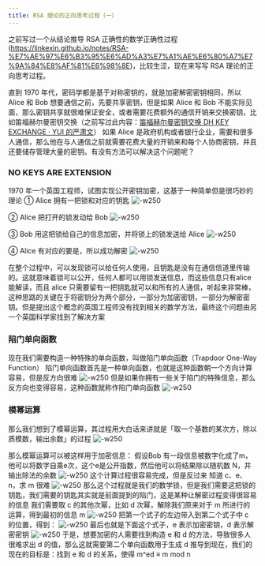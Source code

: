 ```yaml
---
title: RSA 理论的正向思考过程（一）
---
```


之前写过一个从结论推导 RSA 正确性的数学正确性过程(https://linkexin.github.io/notes/RSA-%E7%AE%97%E6%B3%95%E6%AD%A3%E7%A1%AE%E6%80%A7%E7%9A%84%E8%AF%81%E6%98%8E)，比较生涩，现在来写写 RSA 理论的正向思考过程。

直到 1970 年代，密码学都是基于对称密钥的，就是加密解密密钥相同，所以 Alice 和 Bob 想要通信之前，先要共享密钥，但是如果 Alice 和 Bob  不能实际见面，那么密钥共享就很难保证安全，或者需要花费额外的通信开销来交换密钥，比如笛福赫尔曼密钥交换（之前写过此内容：[笛福赫尔曼密钥交换 DH KEY EXCHANGE · YUI 的严肃文](https://linkexin.github.io/notes/%E7%AC%9B%E7%A6%8F%E8%B5%AB%E5%B0%94%E6%9B%BC%E5%AF%86%E9%92%A5%E4%BA%A4%E6%8D%A2-DH-KEY-EXCHANGE)）
如果 Alice 是政府机构或者银行企业，需要和很多人通信，那么他在与人通信之前就需要花费大量的开销来和每个人协商密钥，并且还要储存管理大量的密钥。有没有方法可以解决这个问题呢？

### NO KEYS ARE EXTENSION
1970 年一个英国工程师，试图实现公开密钥加密，这基于一种简单但是很巧妙的理论
① Alice 拥有一把锁和对应的钥匙
![-w250](https://res.cloudinary.com/dp1pheuq7/image/upload/v1551624489/%E5%B1%8F%E5%B9%95%E5%BF%AB%E7%85%A7_2019-02-25_%E4%B8%8A%E5%8D%881.20.52_f5dlwx.png)

② Alice 把打开的锁发动给 Bob
![-w250](https://res.cloudinary.com/dp1pheuq7/image/upload/v1551624487/%E5%B1%8F%E5%B9%95%E5%BF%AB%E7%85%A7_2019-02-25_%E4%B8%8A%E5%8D%881.20.47_iymrvc.png)

③ Bob 用这把锁给自己的信息加密，并将锁上的锁发送给 Alice
![-w250](https://res.cloudinary.com/dp1pheuq7/image/upload/v1551624487/%E5%B1%8F%E5%B9%95%E5%BF%AB%E7%85%A7_2019-02-25_%E4%B8%8A%E5%8D%881.20.47_iymrvc.png)

④ Alice 有对应的要是，所以成功解密
![-w250](https://res.cloudinary.com/dp1pheuq7/image/upload/v1551624486/%E5%B1%8F%E5%B9%95%E5%BF%AB%E7%85%A7_2019-02-25_%E4%B8%8A%E5%8D%881.20.38_b6uem6.png)

在整个过程中，可以发现锁可以给任何人使用，且钥匙是没有在通信信道里传输的。这就意味着锁可以公开，任何人都可以用锁发送信息，而这些信息只有alice能解读，而且 alice 只需要留有一把钥匙就可以和所有的人通信，听起来非常棒，这种思路的关键在于将密钥分为两个部分，一部分为加密密钥，一部分为解密密钥。但是提出这个概念的英国工程师没有找到相关的数学方法，最终这个问题由另一个英国科学家找到了解决方案

### 陷门单向函数
现在我们需要构造一种特殊的单向函数，叫做陷门单向函数（Trapdoor One-Way Function）
陷门单向函数首先是一种单向函数，也就是这种函数朝一个方向计算容易，但是反方向很难
![-w250](https://res.cloudinary.com/dp1pheuq7/image/upload/v1551623931/%E5%B1%8F%E5%B9%95%E5%BF%AB%E7%85%A7_2019-03-03_%E4%B8%8B%E5%8D%882.21.16_h6bq8e.png)
但是如果你拥有一些关于陷门的特殊信息，那么反方向也变得容易，这种函数就称作陷门单向函数
![-w250](https://res.cloudinary.com/dp1pheuq7/image/upload/v1551623948/%E5%B1%8F%E5%B9%95%E5%BF%AB%E7%85%A7_2019-03-03_%E4%B8%8B%E5%8D%882.21.23_rsbkh8.png)

### 模幂运算
那么我们想到了模幂运算，其过程用大白话来讲就是「取一个基数的某次方，除以质模数，输出余数」的过程
![-w250](https://res.cloudinary.com/dp1pheuq7/image/upload/v1551623922/%E5%B1%8F%E5%B9%95%E5%BF%AB%E7%85%A7_2019-03-03_%E4%B8%8B%E5%8D%882.31.03_hdqfcp.png)

那么模幂运算可以被这样用于加密信息：
假设Bob 有一段信息被数字化成了m，他可以将数字自乘e次，这个e是公开指数，然后他可以将结果除以随机数 N，并输出除法的余数
![-w250](https://res.cloudinary.com/dp1pheuq7/image/upload/v1551623936/%E5%B1%8F%E5%B9%95%E5%BF%AB%E7%85%A7_2019-03-03_%E4%B8%8B%E5%8D%882.34.03_ofkrrz.png)
这个计算过程很容易完成，但是反过来 知道 c、e、 n，求 m 很难
![-w250](https://res.cloudinary.com/dp1pheuq7/image/upload/v1551623934/%E5%B1%8F%E5%B9%95%E5%BF%AB%E7%85%A7_2019-03-03_%E4%B8%8B%E5%8D%882.34.07_h83ody.png)
那么这个过程就是我们的数学锁，但是我们需要这把锁的钥匙，我们需要的钥匙其实就是前面提到的陷门，这是某种让解密过程变得很容易的信息
我们需要取 c 的其他次幂，比如 d 次幂，解除我们原来对于 m 所进行的运算，得到最初的信息 m
![-w250](https://res.cloudinary.com/dp1pheuq7/image/upload/v1551623945/%E5%B1%8F%E5%B9%95%E5%BF%AB%E7%85%A7_2019-03-03_%E4%B8%8B%E5%8D%882.37.21_kfwnue.png)
把第一个式子的左边带入到第二个式子中 c 的位置，得到：
![-w250](https://res.cloudinary.com/dp1pheuq7/image/upload/v1551623944/%E5%B1%8F%E5%B9%95%E5%BF%AB%E7%85%A7_2019-03-03_%E4%B8%8B%E5%8D%882.37.50_rv5gxx.png)
最后也就是下面这个式子，e 表示加密密钥，d 表示解密密钥
![-w250](https://res.cloudinary.com/dp1pheuq7/image/upload/v1551623930/%E5%B1%8F%E5%B9%95%E5%BF%AB%E7%85%A7_2019-03-03_%E4%B8%8B%E5%8D%882.39.15_fetftx.png)
于是，想要加密的人需要找到构造 e 和 d 的方法，导致很多人很难求出 d 的值，那么这就需要第二个单向函数用于生成 d
推导到现在，我们的现在的目标是：找到 e 和 d 的关系，使得 m^ed ≡ m mod n


